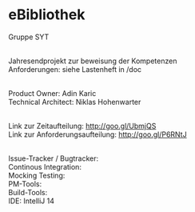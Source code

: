 # eBibliothek

Gruppe SYT <br /><br />

Jahresendprojekt zur beweisung der Kompetenzen<br />
Anforderungen: siehe Lastenheft in /doc<br /><br />

Product Owner: Adin Karic<br />
Technical Architect: Niklas Hohenwarter<br /><br />

Link zur Zeitaufteilung: http://goo.gl/UbmjQS<br />
Link zur Anforderungsaufteilung: http://goo.gl/P6RNtJ<br /><br />

Issue-Tracker / Bugtracker:<br />
Continous Integration:<br />
Mocking Testing:<br />
PM-Tools:<br />
Build-Tools:<br />
IDE: IntelliJ 14<br />
